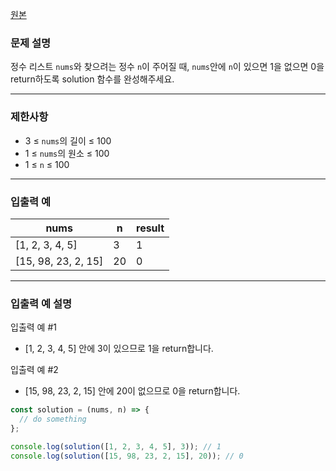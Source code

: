 [원본](https://school.programmers.co.kr/learn/courses/30/lessons/181840)

### **문제 설명**

정수 리스트 `nums`와 찾으려는 정수 `n`이 주어질 때, `nums`안에 `n`이 있으면 1을 없으면 0을 return하도록 solution 함수를 완성해주세요.

---

### 제한사항

- 3 ≤ `nums`의 길이 ≤ 100
- 1 ≤ `nums`의 원소 ≤ 100
- 1 ≤ `n` ≤ 100

---

### 입출력 예

| nums | n | result |
| --- | --- | --- |
| [1, 2, 3, 4, 5] | 3 | 1 |
| [15, 98, 23, 2, 15] | 20 | 0 |

---

### 입출력 예 설명

입출력 예 #1

- [1, 2, 3, 4, 5] 안에 3이 있으므로 1을 return합니다.

입출력 예 #2

- [15, 98, 23, 2, 15] 안에 20이 없으므로 0을 return합니다.

```jsx
const solution = (nums, n) => {
  // do something
};

console.log(solution([1, 2, 3, 4, 5], 3)); // 1
console.log(solution([15, 98, 23, 2, 15], 20)); // 0
```